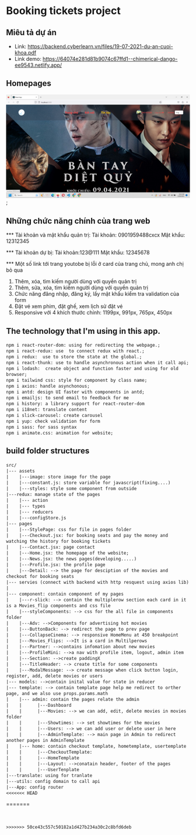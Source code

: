 # Booking tickets project
## Miêu tả dự án
- Link: https://backend.cyberlearn.vn/files/19-07-2021-du-an-cuoi-khoa.pdf
- Link demo: https://64074e281d81b9074c67ffd1--chimerical-dango-ee9543.netlify.app/
## Homepages
![](./src/assets/image/bookingTickets.png);


## Những chức năng chính của trang web
*** Tài khoản và mật khẩu quản trị: 
Tài khoản: 0901959488cxcx
Mật khẩu: 12312345

*** Tài khoản dự bị: 
Tài khoản:123@111
Mật khẩu: 12345678

*** Một số link tới trang youtobe bị lỗi ở card của trang chủ, mong anh chị bỏ qua 
1. Thêm, xóa, tìm kiếm người dùng với quyền quản trị
2. Thêm, sửa, xóa, tìm kiếm người dùng với quyền quản trị
3. Chức năng đăng nhập, đăng ký, lấy mật khẩu kiểm tra validation của form
4. Đặt vé xem phim, đặt ghế, xem lịch sử đặt vé
5. Responsive với 4 khích thước chính: 1199px, 991px, 765px, 450px


## The technology that I'm using in this app.
```
npm i react-router-dom: using for redirecting the webpage.;
npm i react-redux: use  to connect redux with react.;
npm i redux:  use to store the state at the global.;
npm i react-thunk: use to handle asynchronous action when it call api;
npm i lodash:  create object and function faster and using for old browser;
npm i tailwind css: style for component by class name;
npm i axios: handle asynchonous;
npm i antd: design UI faster with components in antd;
npm i emailjs: to send email to feedback for me
npm i history: a library support for react-router-dom
npm i i18net: translate content
npm i slick-carousel: create carousel
npm i yup: check validation for form
npm i sass: for sass syntax
npm i animate.css: animation for website; 
```

## build folder structures

```
src/ 
|--- assets
|    |---image: store image for the page
|    |---constant.js: store variable for javascript(fixing....)
|    |---styles: style some component from outside
|---redux: manage state of the pages
|    |--- action
|    |--- types
|    |--- reducers
|    |---configStore.js
|--- pages
|    |---StylePage: css for file in pages folder
|    |---Checkout.jsx: for booking seats and pay the money and watching the history for booking tickets
|    |---Contact.jsx: page contact 
|    |---Home.jsx: the homepage of the website;
|    |---News.jsx: the news pages(developing.....)
|    |---Profile.jsx: the profile page
|    |---Detail: --> the page for desciption of the movies and checkout for booking seats
|--- servies (connect with backend with http resquest using axios lib) 
|  
|--- component: contain component of my pages
|    |---r-slick: --> contain the multiplerow section each card in it is a Movies_flip components and css file
|    |---styleComponents: --> css for the all file in components folder
|    |---Adv: -->Components for advertising hot movies
|    |---ButtonBack: --> redirect the page to prev page 
|    |---CollapseCinema: --> responsive HomeMenu at 450 breakpoint
|    |---Movies_Flips: -->It is a card in Multilperows
|    |---Partner: -->contains infomation about new movies
|    |---ProfileMini: -->a nav with profile item, logout, admin item
|    |---Section: -->create paddingX
|    |---TitleHeader: --> create title for some components 
|    |---ModalMessage: --> create message when click button login, register, add, delete movies or users
|--- models: -->contain inital value for state in reducer
|--- template: --> contain template page help me redirect to orther page, and we also use props.params.math
|    |--- admin: contain the pages relate the admin
|    |      |---Dashboard
|    |      |---Movies: --> we can add, edit, delete movies in movies folder
|    |      |---Showtimes: --> set showtimes for the movies
|    |      |---Users: --> we can add user or delete user in here
|    |      |---AdminTemplate: --> main page in Admin to redirect another pages in AdminTemplate
|    |--- home: contain checkout template, hometemplate, usertemplate
|    |      |---CheckoutTemplate:
|    |      |---HomeTemplate
|    |      |---Layout: -->conatain header, footer of the pages
|    |      |---UserTenplate
|---translate: using for tranlate
|---utils: config domain to call api
|---App: config router
<<<<<<< HEAD
```
=======
```


>>>>>>> 50ce43c557c50182a1d427b234a30c2c8bfd6deb
